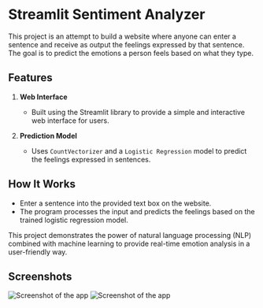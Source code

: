 # Streamlit Sentiment Analyzer

This project is an attempt to build a website where anyone can enter a sentence and receive as output the feelings expressed by that sentence. The goal is to predict the emotions a person feels based on what they type.

## Features

1. **Web Interface**
   - Built using the Streamlit library to provide a simple and interactive web interface for users.

2. **Prediction Model**
   - Uses `CountVectorizer` and a `Logistic Regression` model to predict the feelings expressed in sentences.

## How It Works
- Enter a sentence into the provided text box on the website.
- The program processes the input and predicts the feelings based on the trained logistic regression model.

This project demonstrates the power of natural language processing (NLP) combined with machine learning to provide real-time emotion analysis in a user-friendly way.

## Screenshots

![Screenshot of the app](https://github.com/sg10win/streamlit-sentiment-analyzer/blob/master/imgs/santiment%20class.PNG)
![Screenshot of the app](https://github.com/sg10win/streamlit-sentiment-analyzer/blob/master/imgs/santiment-class2.PNG)
